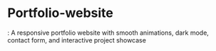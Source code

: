 # Portfolio-website
: A responsive portfolio website with smooth animations, dark mode, contact form, and interactive project showcase
